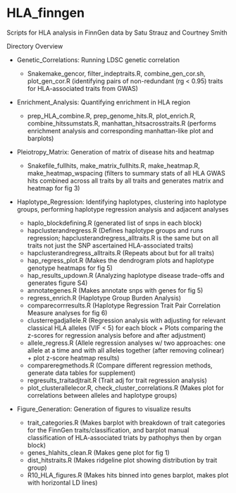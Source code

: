 # HLA_finngen

Scripts for HLA analysis in FinnGen data by Satu Strauz and Courtney Smith

Directory Overview
- Genetic_Correlations: Running LDSC genetic correlation
  - Snakemake_gencor, filter_indeptraits.R, combine_gen_cor.sh, plot_gen_cor.R (identifying pairs of non-redundant (rg < 0.95) traits for HLA-associated traits from GWAS)

- Enrichment_Analysis: Quantifying enrichment in HLA region
  - prep_HLA_combine.R, prep_genome_hits.R, plot_enrich.R, combine_hitssumstats.R, manhattan_hitsacrosstraits.R (performs enrichment analysis and corresponding manhattan-like plot and barplots)

- Pleiotropy_Matrix: Generation of matrix of disease hits and heatmap
  - Snakefile_fullhits, make_matrix_fullhits.R, make_heatmap.R, make_heatmap_wspacing (filters to summary stats of all HLA GWAS hits combined across all traits by all traits and generates matrix and heatmap for fig 3)

- Haplotype_Regression: Identifying haplotypes, clustering into haplotype groups, performing haplotype regression analysis and adjacent analyses
  - haplo_blockdefining.R (generated list of snps in each block)
  - hapclusterandregress.R (Defines haplotype groups and runs regression; hapclusterandregress_alltraits.R is the same but on all traits not just the SNP ascertained HLA-associated traits)
  - hapclusterandregress_alltraits.R (Repeats about but for all traits)
  - hap_regress_plot.R (Makes the dendrogram plots and haplotype genotype heatmaps for fig 5)
  - hap_results_updown.R (Analyzing haplotype disease trade-offs and generates figure S4)
  - annotategenes.R (Makes annotate snps with genes for fig 5)
  - regress_enrich.R (Haplotype Group Burden Analysis)
  - comparecorrresults.R (Haplotype Regression Trait Pair Correlation Measure analyses for fig 6)
  - clusterregadjallele.R (Regression analysis with adjusting for relevant classical HLA alleles (VIF < 5) for each block + Plots comparing the z-scores for regression analysis before and after adjustment)
  - allele_regress.R (Allele regression analyses w/ two approaches: one allele at a time and with all alleles together (after removing colinear) + plot z-score heatmap results)
  - compareregmethods.R (Compare different regression methods, generate data tables for supplement)
  - regresults_traitadjtrait.R (Trait adj for trait regression analysis)
  - plot_clusterallelecor.R, check_cluster_correlations.R (Makes plot for correlations between alleles and haplotype groups)

- Figure_Generation: Generation of figures to visualize results
  - trait_categories.R (Makes barplot with breakdown of trait categories for the FinnGen traits/classification, and barplot manual classification of HLA-associated triats by pathophys then by organ block)
  - genes_hlahits_clean.R (Makes gene plot for fig 1)
  - dist_hitstraits.R (Makes ridgeline plot showing distribution by trait group)
  - R10_HLA_figures.R (Makes hits binned into genes barplot, makes plot with horizontal LD lines)
